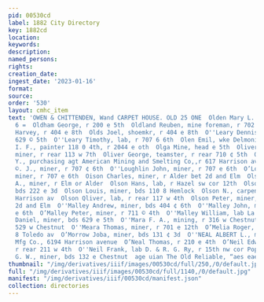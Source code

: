 ```yaml
---
pid: 00530cd
label: 1882 City Directory
key: 1882cd
location: 
keywords: 
description: 
named_persons: 
rights: 
creation_date: 
ingest_date: '2023-01-16'
format: 
source: 
order: '530'
layout: cmhc_item
text: 'OWEN & CHITTENDEN, Wand CARPET HOUSE. OLD 25 ONE  Olden Mary L. Mre., r 408
  6 =  Oldham George, r 200 e 5th  Oldland Reuben, mine foreman, r 702 e 5th  Olds
  Harvey, r 404 e 8th  Olds Joel, shoemkr, r 404 e 8th  O''Leary Dennis, miner, bds
  629 © 5th  O''Leary Timothy, lab, r 707 6 6th  Olen Emil, wke Delmonico  Oleson
  I. F., painter 118 0 4th, r 2044 e oth  Olga Mine, head e 5th  Oliver George col’d,
  miner, r rear 113 w 7th  Oliver George, teamster, r rear 710 ¢ 5th  Oliver John
  Y., purchasing agt American Mining and Smelting Co,,r 617 Harrison av”  Q’Loughlin
  ©. J., miner, r 707 ¢ 6th  O''Loughlin John, miner, r 707 e 6th  O’Loughlin Michael,
  miner, r 707 e 6th  Oison Charles, miner, r Alder bet 2d and Elm  Olson Charles
  A., miner, r Elm or Alder  Olson Hans, lab, r Hazel sw cor 12th  Olson John, miner,
  bds 222 e 3d  Olson Louis, miner, bds 110 8 Hemlock  Olson N., carpenter, r 514
  Harrison av  Olson Qliver, lab, r rear 117 w 4th  Olson Peter, miner, r Alder bet
  2d and Elm  O''Malley Andrew, miner, bds 404 ¢ 6th  O''Malley John, miner, bds 322
  e 6th  O’Malley Peter, miner, r 711 © 4th  O''Malley William, lab La Plata Smelter  O''Mara
  Daniel, miner, bds 629 e 5th  O''Mara F. A., mining, r 316 w Chestnut  Omaha House
  529 w Chestnut  O''Meara Thomas, miner, r 701 e 12th  O’Melia Roger, miner, r 110
  8 Toledo av  O’Morrow Joba, miner, bds 131 ¢ 3d  O''NEAL ALBERT L., manager Singer
  Mfg Co., 6194 Harrison avenue  O’Neal Thomas, r 210 e 4th  O’Neil Edward, plasterer,
  r rear 211 w 4th  O''Neil Frank, lab D. & R. G. Ry, r 15th nw cor Poplar  O''Neil
  G. W., miner, bds 132 e Chestnut  age uian The Old Reliable, “aes eae. :          '
thumbnail: "/img/derivatives/iiif/images/00530cd/full/250,/0/default.jpg"
full: "/img/derivatives/iiif/images/00530cd/full/1140,/0/default.jpg"
manifest: "/img/derivatives/iiif/00530cd/manifest.json"
collection: directories
---
```

